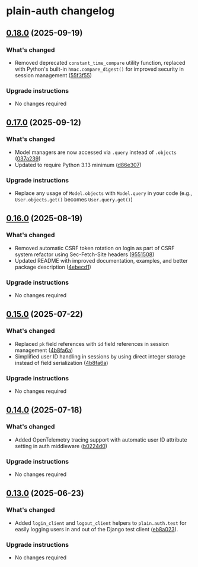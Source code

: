 # plain-auth changelog

## [0.18.0](https://github.com/dropseed/plain/releases/plain-auth@0.18.0) (2025-09-19)

### What's changed

- Removed deprecated `constant_time_compare` utility function, replaced with Python's built-in `hmac.compare_digest()` for improved security in session management ([55f3f55](https://github.com/dropseed/plain/commit/55f3f5596d))

### Upgrade instructions

- No changes required

## [0.17.0](https://github.com/dropseed/plain/releases/plain-auth@0.17.0) (2025-09-12)

### What's changed

- Model managers are now accessed via `.query` instead of `.objects` ([037a239](https://github.com/dropseed/plain/commit/037a239ef4))
- Updated to require Python 3.13 minimum ([d86e307](https://github.com/dropseed/plain/commit/d86e307efb))

### Upgrade instructions

- Replace any usage of `Model.objects` with `Model.query` in your code (e.g., `User.objects.get()` becomes `User.query.get()`)

## [0.16.0](https://github.com/dropseed/plain/releases/plain-auth@0.16.0) (2025-08-19)

### What's changed

- Removed automatic CSRF token rotation on login as part of CSRF system refactor using Sec-Fetch-Site headers ([9551508](https://github.com/dropseed/plain/commit/955150800c))
- Updated README with improved documentation, examples, and better package description ([4ebecd1](https://github.com/dropseed/plain/commit/4ebecd1856))

### Upgrade instructions

- No changes required

## [0.15.0](https://github.com/dropseed/plain/releases/plain-auth@0.15.0) (2025-07-22)

### What's changed

- Replaced `pk` field references with `id` field references in session management ([4b8fa6a](https://github.com/dropseed/plain/commit/4b8fa6aef1))
- Simplified user ID handling in sessions by using direct integer storage instead of field serialization ([4b8fa6a](https://github.com/dropseed/plain/commit/4b8fa6aef1))

### Upgrade instructions

- No changes required

## [0.14.0](https://github.com/dropseed/plain/releases/plain-auth@0.14.0) (2025-07-18)

### What's changed

- Added OpenTelemetry tracing support with automatic user ID attribute setting in auth middleware ([b0224d0](https://github.com/dropseed/plain/commit/b0224d0418))

### Upgrade instructions

- No changes required

## [0.13.0](https://github.com/dropseed/plain/releases/plain-auth@0.13.0) (2025-06-23)

### What's changed

- Added `login_client` and `logout_client` helpers to `plain.auth.test` for easily logging users in and out of the Django test client ([eb8a023](https://github.com/dropseed/plain/commit/eb8a023)).

### Upgrade instructions

- No changes required
